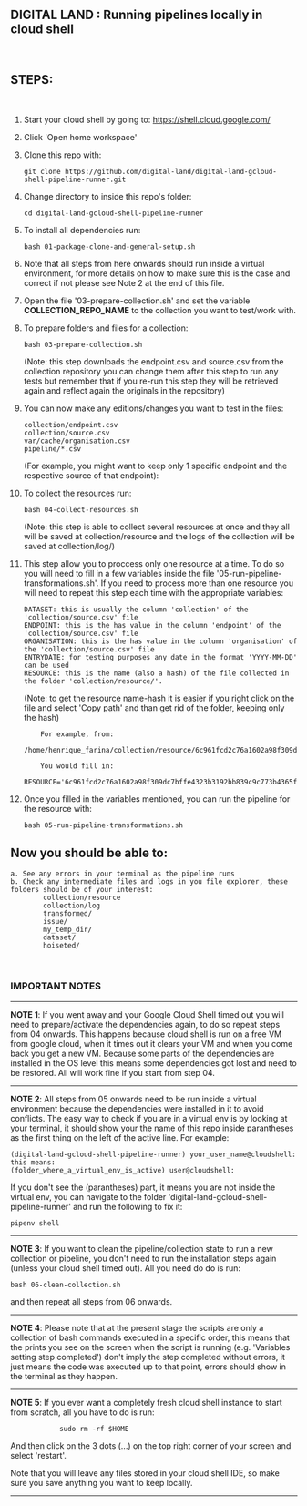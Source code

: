 ## DIGITAL LAND : Running pipelines locally in cloud shell  

<p>&nbsp;</p> 

## STEPS:

<p>&nbsp;</p>

01. Start your cloud shell by going to: https://shell.cloud.google.com/

02. Click 'Open home workspace'

03. Clone this repo with:

        git clone https://github.com/digital-land/digital-land-gcloud-shell-pipeline-runner.git

04. Change directory to inside this repo's folder:

        cd digital-land-gcloud-shell-pipeline-runner

05. To install all dependencies run:

        bash 01-package-clone-and-general-setup.sh     

06. Note that all steps from here onwards should run inside a virtual environment, for more details on how to make sure this is the case and correct if not please see Note 2 at the end of this file.

07. Open the file '03-prepare-collection.sh' and set the variable **COLLECTION_REPO_NAME** to the collection you want to test/work with.

08. To prepare folders and files for a collection:
    
        bash 03-prepare-collection.sh
    (Note: this step downloads the endpoint.csv and source.csv from the collection repository you can change them after this step to run any tests but remember that if you re-run this step they will be retrieved again and reflect again the originals in the repository)

09. You can now make any editions/changes you want to test in the files: 
    
        collection/endpoint.csv
        collection/source.csv
        var/cache/organisation.csv
        pipeline/*.csv
    (For example, you might want to keep only 1 specific endpoint and the respective source of that endpoint):

10. To collect the resources run:

        bash 04-collect-resources.sh
    (Note: this step is able to collect several resources at once and they all will be saved at collection/resource and the logs of the collection will be saved at collection/log/)

11. This step allow you to proccess only one resource at a time. To do so you will need to fill in a few variables inside the file '05-run-pipeline-transformations.sh'. If you need to process more than one resource you will need to repeat this step each time with the appropriate variables:
    
        DATASET: this is usually the column 'collection' of the 'collection/source.csv' file
        ENDPOINT: this is the has value in the column 'endpoint' of the 'collection/source.csv' file
        ORGANISATION: this is the has value in the column 'organisation' of the 'collection/source.csv' file
        ENTRYDATE: for testing purposes any date in the format 'YYYY-MM-DD' can be used 
        RESOURCE: this is the name (also a hash) of the file collected in the folder 'collection/resource/'.
    
    (Note: to get the resource name-hash it is easier if you right click on the file and select 'Copy path' and than get rid of the folder, keeping only the hash)

            For example, from:
            /home/henrique_farina/collection/resource/6c961fcd2c76a1602a98f309dc7bffe4323b3192bb839c9c773b4365f9a2ec41
    
            You would fill in:    
            RESOURCE='6c961fcd2c76a1602a98f309dc7bffe4323b3192bb839c9c773b4365f9a2ec41'
    

12. Once you filled in the variables mentioned, you can run the pipeline for the resource with:

        bash 05-run-pipeline-transformations.sh

## Now you should be able to:
   
    a. See any errors in your terminal as the pipeline runs
    b. Check any intermediate files and logs in you file explorer, these folders should be of your interest:
            collection/resource
            collection/log
            transformed/
            issue/
            my_temp_dir/
            dataset/
            hoiseted/

<p>&nbsp;</p>    

### IMPORTANT NOTES

-----
 **NOTE 1**: If you went away and your Google Cloud Shell timed out you will need to prepare/activate 
 the dependencies again, to do so repeat steps from 04 onwards. This happens because cloud shell
 is run on a free VM from google cloud, when it times out it clears your VM and when you come back
 you get a new VM. Because some parts of the dependencies are installed in the OS level this means
 some dependencies got lost and need to be restored. All will work fine if you start from step 04. 

-----
 **NOTE 2**: All steps from 05 onwards need to be run inside a virtual 
 environment because the dependencies were installed in it to avoid 
 conflicts. The easy way to check if you are in a virtual env is by looking 
 at your terminal, it should show your the name of this repo inside parantheses as the 
 first thing on the left of the active line. For example:
         
    (digital-land-gcloud-shell-pipeline-runner) your_user_name@cloudshell:
    this means:
    (folder_where_a_virtual_env_is_active) user@cloudshell:
If you don't see the (parantheses) part, it means you are not inside the virtual env, you can navigate to the
folder 'digital-land-gcloud-shell-pipeline-runner' and run the following to fix it:
        
    pipenv shell
    
-----
**NOTE 3**: If you want to clean the pipeline/collection state to run a new collection or pipeline, you don't need
to run the installation steps again (unless your cloud shell timed out). All you need do do is run: 

    bash 06-clean-collection.sh        
 
and then repeat all steps from 06 onwards.

-----
**NOTE 4**: Please note that at the present stage the scripts are only a collection of bash commands executed in a specific order, this means that the prints you see on the screen when the script is running (e.g. 'Variables setting step completed') don't imply the step completed without errors, it just means the code was executed up to that point, errors should show in the terminal as they happen.

-----
**NOTE 5**: If you ever want a completely fresh cloud shell instance to start from scratch, all you have to do is run:

                sudo rm -rf $HOME
And then click on the 3 dots (...) on the top right corner of your screen and select 'restart'.

Note that you will leave any files stored in your cloud shell IDE, so make sure you save anything you want to keep locally.
       
-----
